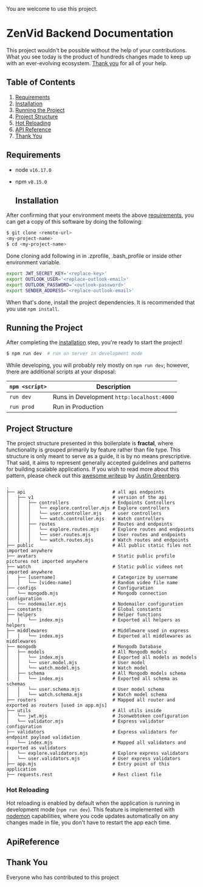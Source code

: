 You are welcome to use this project.

# ZenVid Backend Documentation

This project wouldn't be possible without the help of your contributions. What you see today is the product of hundreds changes made to keep up with an ever-evolving ecosystem. [Thank you](#thank-you) for all of your help.

## Table of Contents

1. [Requirements](#requirements)
1. [Installation](#Installation)
1. [Running the Project](#running-the-project)
1. [Project Structure](#project-structure)
1. [Hot Reloading](#hot-reloading)
1. [API Reference](#ApiReference)
1. [Thank You](#thank-you)

## Requirements

- node `v16.17.0`
- npm `v8.15.0`

  ## Installation

After confirming that your environment meets the above [requirements](#requirements), you can get a copy of this software by doing the following:

```bash
$ git clone <remote-url>
<my-project-name>
$ cd <my-project-name>

```

Done cloning add following in in .zprofile, .bash_profile or inside other environment variable.

```bash
export JWT_SECRET_KEY='<replace-key>'
export OUTLOOK_USER='<replace-outlook-email>'
export OUTLOOK_PASSWORD='<outlook-password>'
export SENDER_ADDRESS='<replace-outlook-email>'
```

When that's done, install the project dependencies. It is recommended that you use `npm install`.

## Running the Project

After completing the [installation](#installation) step, you're ready to start the project!

```bash
$ npm run dev  # run on server in development mode
```

While developing, you will probably rely mostly on `npm run dev`; however, there are additional scripts at your disposal:

| `npm <script>` | Description                               |
| -------------- | ----------------------------------------- |
| `run dev`      | Runs in Development `http:localhost:4000` |
| `run prod`     | Run in Production                         |

## Project Structure

The project structure presented in this boilerplate is **fractal**, where functionality is grouped primarily by feature rather than file type. This structure is only meant to serve as a guide, it is by no means prescriptive. That said, it aims to represent generally accepted guidelines and patterns for building scalable applications. If you wish to read more about this pattern, please check out this [awesome writeup](https://github.com/davezuko/react-redux-starter-kit/wiki/Fractal-Project-Structure) by [Justin Greenberg](https://github.com/justingreenberg).

```
.
├── api                                # all api endpoints
│   ├── v1                             # version of the api
│   │   ├── controllers                # Endpoints Controllers
│   │   │   └── explore.controller.mjs # Explore controllers
│   │   │   └── user.controller.mjs    # user controllers
│   │   │   └── watch.controller.mjs   # Watch controllers
│   │   ├── routes                     # Routes and endpoints
│   │   │   └── explore.routes.mjs     # Explore routes and endpoints
│   │   │   └── user.routes.mjs        # User routes and endpoints
│   │   │   └── watch.routes.mjs       # Watch routes and endpoints
├── public                             # All public static files not imported anywhere
├── avatars                            # Static public profile pictures not imported anywhere
├── watch                              # Static public videos not imported anywhere
│   ├── [username]                     # Categorize by username
│   │   └── [video-name]               # Random video file name
├── configs                            # Configuration
│   └── mongodb.mjs                    # Mongodb connection configuration
│   └── nodemailer.mjs                 # Nodemailer configuration
├── constants                          # Global constants
├── helpers                            # Helper functions
│   │   └── index.mjs                  # Exported all helpers as helpers
├── middlewares                        # Middleware used in express
│   │   └── index.mjs                  # Exported all middlewares as middlewares
├── mongodb                            # Mongodb Database
│   ├── models                         # All Mongodb models
│   │   └── index.mjs                  # Exported all models as models
│   │   └── user.model.mjs             # User model
│   │   └── watch.model.mjs            # Watch model
│   ├── schema                         # All Mongodb models schema
│   │   └── index.mjs                  # Exported all schema as schemas
│   │   └── user.schema.mjs            # User model schema
│   │   └── watch.schema.mjs           # Watch model schema
├── routers                            # Mapped all router and exported as routers [used in app.mjs]
├── utils                              # All utils inside
│   └── jwt.mjs                        # Jsonwebtoken configuration
│   └── validator.mjs                  # Express validator configuration
├── validators                         # Express validators for endpoint payload validation
│   └── index.mjs                      # Mapped all validators and exported as validators
│   └── explore.validators.mjs         # Explore express validators
│   └── user.validators.mjs            # User express validators
├── app.mjs                            # Entry point of this application
├── requests.rest                      # Rest client file
```

### Hot Reloading

Hot reloading is enabled by default when the application is running in development mode (`npm run dev`). This feature is implemented with [nodemon](https://github.com/remy/nodemon) capabilities, where you code updates automatically on any changes made in file, you don't have to restart the app each time.

## ApiReference

## Thank You

Everyone who has contributed to this project
